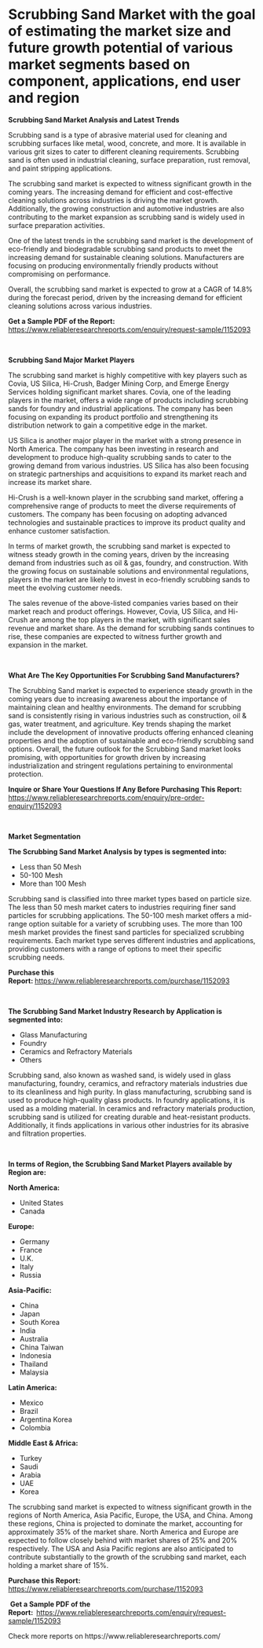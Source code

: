 <p><h1>Scrubbing Sand Market with the goal of estimating the market size and future growth potential of various market segments based on component, applications, end user and region</h1></p><p><strong>Scrubbing Sand Market Analysis and Latest Trends</strong></p>
<p><p>Scrubbing sand is a type of abrasive material used for cleaning and scrubbing surfaces like metal, wood, concrete, and more. It is available in various grit sizes to cater to different cleaning requirements. Scrubbing sand is often used in industrial cleaning, surface preparation, rust removal, and paint stripping applications.</p><p>The scrubbing sand market is expected to witness significant growth in the coming years. The increasing demand for efficient and cost-effective cleaning solutions across industries is driving the market growth. Additionally, the growing construction and automotive industries are also contributing to the market expansion as scrubbing sand is widely used in surface preparation activities.</p><p>One of the latest trends in the scrubbing sand market is the development of eco-friendly and biodegradable scrubbing sand products to meet the increasing demand for sustainable cleaning solutions. Manufacturers are focusing on producing environmentally friendly products without compromising on performance.</p><p>Overall, the scrubbing sand market is expected to grow at a CAGR of 14.8% during the forecast period, driven by the increasing demand for efficient cleaning solutions across various industries.</p></p>
<p><strong>Get a Sample PDF of the Report:&nbsp;</strong> <a href="https://www.reliableresearchreports.com/enquiry/request-sample/1152093">https://www.reliableresearchreports.com/enquiry/request-sample/1152093</a></p>
<p>&nbsp;</p>
<p><strong>Scrubbing Sand Major Market Players</strong></p>
<p><p>The scrubbing sand market is highly competitive with key players such as Covia, US Silica, Hi-Crush, Badger Mining Corp, and Emerge Energy Services holding significant market shares. Covia, one of the leading players in the market, offers a wide range of products including scrubbing sands for foundry and industrial applications. The company has been focusing on expanding its product portfolio and strengthening its distribution network to gain a competitive edge in the market.</p><p>US Silica is another major player in the market with a strong presence in North America. The company has been investing in research and development to produce high-quality scrubbing sands to cater to the growing demand from various industries. US Silica has also been focusing on strategic partnerships and acquisitions to expand its market reach and increase its market share.</p><p>Hi-Crush is a well-known player in the scrubbing sand market, offering a comprehensive range of products to meet the diverse requirements of customers. The company has been focusing on adopting advanced technologies and sustainable practices to improve its product quality and enhance customer satisfaction.</p><p>In terms of market growth, the scrubbing sand market is expected to witness steady growth in the coming years, driven by the increasing demand from industries such as oil & gas, foundry, and construction. With the growing focus on sustainable solutions and environmental regulations, players in the market are likely to invest in eco-friendly scrubbing sands to meet the evolving customer needs.</p><p>The sales revenue of the above-listed companies varies based on their market reach and product offerings. However, Covia, US Silica, and Hi-Crush are among the top players in the market, with significant sales revenue and market share. As the demand for scrubbing sands continues to rise, these companies are expected to witness further growth and expansion in the market.</p></p>
<p>&nbsp;</p>
<p><strong>What Are The Key Opportunities For Scrubbing Sand Manufacturers?</strong></p>
<p><p>The Scrubbing Sand market is expected to experience steady growth in the coming years due to increasing awareness about the importance of maintaining clean and healthy environments. The demand for scrubbing sand is consistently rising in various industries such as construction, oil & gas, water treatment, and agriculture. Key trends shaping the market include the development of innovative products offering enhanced cleaning properties and the adoption of sustainable and eco-friendly scrubbing sand options. Overall, the future outlook for the Scrubbing Sand market looks promising, with opportunities for growth driven by increasing industrialization and stringent regulations pertaining to environmental protection.</p></p>
<p><strong>Inquire or Share Your Questions If Any Before Purchasing This Report:</strong> <a href="https://www.reliableresearchreports.com/enquiry/pre-order-enquiry/1152093">https://www.reliableresearchreports.com/enquiry/pre-order-enquiry/1152093</a></p>
<p>&nbsp;</p>
<p><strong>Market Segmentation</strong></p>
<p><strong>The Scrubbing Sand Market Analysis by types is segmented into:</strong></p>
<p><ul><li>Less than 50 Mesh</li><li>50-100 Mesh</li><li>More than 100 Mesh</li></ul></p>
<p><p>Scrubbing sand is classified into three market types based on particle size. The less than 50 mesh market caters to industries requiring finer sand particles for scrubbing applications. The 50-100 mesh market offers a mid-range option suitable for a variety of scrubbing uses. The more than 100 mesh market provides the finest sand particles for specialized scrubbing requirements. Each market type serves different industries and applications, providing customers with a range of options to meet their specific scrubbing needs.</p></p>
<p><strong>Purchase this Report:&nbsp;</strong><a href="https://www.reliableresearchreports.com/purchase/1152093">https://www.reliableresearchreports.com/purchase/1152093</a></p>
<p>&nbsp;</p>
<p><strong>The Scrubbing Sand Market Industry Research by Application is segmented into:</strong></p>
<p><ul><li>Glass Manufacturing</li><li>Foundry</li><li>Ceramics and Refractory Materials</li><li>Others</li></ul></p>
<p><p>Scrubbing sand, also known as washed sand, is widely used in glass manufacturing, foundry, ceramics, and refractory materials industries due to its cleanliness and high purity. In glass manufacturing, scrubbing sand is used to produce high-quality glass products. In foundry applications, it is used as a molding material. In ceramics and refractory materials production, scrubbing sand is utilized for creating durable and heat-resistant products. Additionally, it finds applications in various other industries for its abrasive and filtration properties.</p></p>
<p>&nbsp;</p>
<p><strong>In terms of Region, the Scrubbing Sand Market Players available by Region are:</strong></p>
<p>
    <p> <strong> North America: </strong>
        <ul>
            <li>United States</li>
            <li>Canada</li>
        </ul>
        </p> 
    <p> <strong> Europe: </strong>
        <ul>
            <li>Germany</li>
            <li>France</li>
            <li>U.K.</li>
            <li>Italy</li>
            <li>Russia</li>
        </ul>
        </p> 
    <p> <strong> Asia-Pacific: </strong>
        <ul>
            <li>China</li>
            <li>Japan</li>
            <li>South Korea</li>
            <li>India</li>
            <li>Australia</li>
            <li>China Taiwan</li>
            <li>Indonesia</li>
            <li>Thailand</li>
            <li>Malaysia</li>
        </ul>
        </p> 
    <p> <strong> Latin America: </strong>
        <ul>
            <li>Mexico</li>
            <li>Brazil</li>
            <li>Argentina Korea</li>
            <li>Colombia</li>
        </ul>
        </p> 
    <p> <strong> Middle East & Africa: </strong>
        <ul>
            <li>Turkey</li>
            <li>Saudi</li>
            <li>Arabia</li>
            <li>UAE</li>
            <li>Korea</li>
        </ul>
    </p>
    </p>
<p><p>The scrubbing sand market is expected to witness significant growth in the regions of North America, Asia Pacific, Europe, the USA, and China. Among these regions, China is projected to dominate the market, accounting for approximately 35% of the market share. North America and Europe are expected to follow closely behind with market shares of 25% and 20% respectively. The USA and Asia Pacific regions are also anticipated to contribute substantially to the growth of the scrubbing sand market, each holding a market share of 15%.</p></p>
<p><strong>Purchase this Report: </strong><a href="https://www.reliableresearchreports.com/purchase/1152093">https://www.reliableresearchreports.com/purchase/1152093</a></p>
<p>&nbsp;<strong>Get a Sample PDF of the Report:&nbsp;&nbsp;</strong><a href="https://www.reliableresearchreports.com/enquiry/request-sample/1152093">https://www.reliableresearchreports.com/enquiry/request-sample/1152093</a></p>
<p><strong></strong></p>
<p>Check more reports on https://www.reliableresearchreports.com/</p>